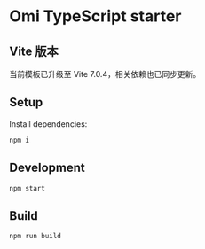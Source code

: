 # Omi TypeScript starter

## Vite 版本

当前模板已升级至 Vite 7.0.4，相关依赖也已同步更新。

## Setup

Install dependencies:

```bash
npm i
```

## Development


```bash
npm start
```

## Build


```bash
npm run build
```
